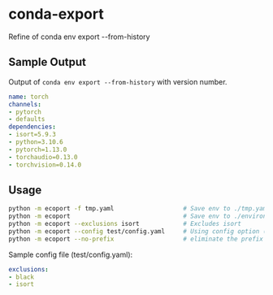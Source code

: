# conda-export
Refine of conda env export --from-history

## Sample Output
Output of `conda env export --from-history` with version number.
```yaml
name: torch
channels:
- pytorch
- defaults
dependencies:
- isort=5.9.3
- python=3.10.6
- pytorch=1.13.0
- torchaudio=0.13.0
- torchvision=0.14.0
```

## Usage
```bash
python -m ecoport -f tmp.yaml                   # Save env to ./tmp.yaml
python -m ecoport                               # Save env to ./environment.yaml
python -m ecoport --exclusions isort            # Excludes isort
python -m ecoport --config test/config.yaml     # Using config option (current only option for exclusion). --exclusion has higher priority.
python -m ecoport --no-prefix                   # eliminate the prefix entry
```

Sample config file (test/config.yaml):
```yaml
exclusions:
- black
- isort
```
